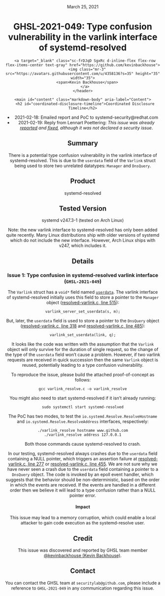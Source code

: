 <header class="post-header d-block mb-6">
      <div class="date text-mono f5 my-3">March 25, 2021</div>
      <h1 class="my-2 h00-mktg lh-condensed">GHSL-2021-049: Type confusion vulnerability in the varlink interface of systemd-resolved</h1>

      
      
      
      
      

      

      <a target="_blank" class="sc-frDJqD SgxRc d-inline-flex flex-row flex-items-center text-gray" href="https://github.com/kevinbackhouse">
        <img class="mr-3" src="https://avatars.githubusercontent.com/u/4358136?s=35" height="35" width="35">
        <span>Kevin Backhouse</span>
      </a>
    </header>

    <main id="content" class="markdown-body" aria-label="Content">
      <h2 id="coordinated-disclosure-timeline">Coordinated Disclosure Timeline</h2>
<ul>
  <li>2021-02-18: Emailed report and PoC to systemd-security@redhat.com</li>
  <li>2021-02-19: Reply from Lennart Poettering: <em>This issue was already <a href="https://github.com/systemd/systemd/pull/18248">reported</a> and <a href="https://github.com/systemd/systemd/pull/18328">fixed</a>, although it was not declared a security issue</em>.</li>
</ul>

<h2 id="summary">Summary</h2>

<p>There is a potential type confusion vulnerability in the varlink interface of systemd-resolved. This is due to the <code class="language-plaintext highlighter-rouge">userdata</code> field of the <code class="language-plaintext highlighter-rouge">Varlink</code> struct being used to store two unrelated datatypes: <code class="language-plaintext highlighter-rouge">Manager</code> and <code class="language-plaintext highlighter-rouge">DnsQuery</code>.</p>

<h2 id="product">Product</h2>

<p>systemd-resolved</p>

<h2 id="tested-version">Tested Version</h2>

<p>systemd v247.3-1  (tested on Arch Linux)</p>

<p>Note: the new varlink interface to systemd-resolved has only been added quite recently. Many Linux distributions ship with older versions of systemd which do not include the new interface. However, Arch Linux ships with v247, which includes it.</p>

<h2 id="details">Details</h2>

<h3 id="issue-1-type-confusion-in-systemd-resolved-varlink-interface-ghsl-2021-049">Issue 1: Type confusion in systemd-resolved varlink interface (<code class="language-plaintext highlighter-rouge">GHSL-2021-049</code>)</h3>

<p>The <code class="language-plaintext highlighter-rouge">Varlink</code> struct has a <code class="language-plaintext highlighter-rouge">void*</code> field named <a href="https://github.com/systemd/systemd/blob/4d484e14bb9864cef1d124885e625f33bf31e91c/src/shared/varlink.c#L142"><code class="language-plaintext highlighter-rouge">userdata</code></a>.
The varlink interface of systemd-resolved initially uses this field to store a pointer to the <code class="language-plaintext highlighter-rouge">Manager</code> object (<a href="https://github.com/systemd/systemd/blob/4d484e14bb9864cef1d124885e625f33bf31e91c/src/resolve/resolved-varlink.c#L515">resolved-varlink.c, line 515</a>):</p>

<div class="language-c highlighter-rouge"><div class="highlight"><pre class="highlight"><code><span class="n">varlink_server_set_userdata</span><span class="p">(</span><span class="n">s</span><span class="p">,</span> <span class="n">m</span><span class="p">);</span>
</code></pre></div></div>

<p>But, later, the <code class="language-plaintext highlighter-rouge">userdata</code> field is used to store a pointer to the <code class="language-plaintext highlighter-rouge">DnsQuery</code> object (<a href="https://github.com/systemd/systemd/blob/4d484e14bb9864cef1d124885e625f33bf31e91c/src/resolve/resolved-varlink.c#L318">resolved-varlink.c, line 318</a> and <a href="https://github.com/systemd/systemd/blob/4d484e14bb9864cef1d124885e625f33bf31e91c/src/resolve/resolved-varlink.c#L485">resolved-varlink.c, line 485</a>):</p>

<div class="language-c highlighter-rouge"><div class="highlight"><pre class="highlight"><code><span class="n">varlink_set_userdata</span><span class="p">(</span><span class="n">link</span><span class="p">,</span> <span class="n">q</span><span class="p">);</span>
</code></pre></div></div>

<p>It looks like the code was written with the assumption that the <code class="language-plaintext highlighter-rouge">Varlink</code> object will only survive for the duration of single request, so the change of the type of the <code class="language-plaintext highlighter-rouge">userdata</code> field won’t cause a problem. However, if two varlink requests are received in quick succession then the same <code class="language-plaintext highlighter-rouge">Varlink</code> object is reused, potentially leading to a type confusion vulnerability.</p>

<p>To reproduce the issue, please build the attached proof-of-concept as follows:</p>

<div class="language-bash highlighter-rouge"><div class="highlight"><pre class="highlight"><code>gcc varlink_resolve.c <span class="nt">-o</span> varlink_resolve
</code></pre></div></div>

<p>You might also need to start systemd-resolved if it isn’t already running:</p>

<div class="language-bash highlighter-rouge"><div class="highlight"><pre class="highlight"><code><span class="nb">sudo </span>systemctl start systemd-resolved
</code></pre></div></div>

<p>The PoC has two modes, to test the <code class="language-plaintext highlighter-rouge">io.systemd.Resolve.ResolveHostname</code> and <code class="language-plaintext highlighter-rouge">io.systemd.Resolve.ResolveAddress</code> interfaces, respectively:</p>

<div class="language-bash highlighter-rouge"><div class="highlight"><pre class="highlight"><code>./varlink_resolve <span class="nb">hostname </span>www.github.com
./varlink_resolve address 127.0.0.1
</code></pre></div></div>

<p>Both those commands cause systemd-resolved to crash.</p>

<p>In our testing, systemd-resolved always crashes due to the <code class="language-plaintext highlighter-rouge">userdata</code> field containing a NULL pointer, which triggers an assertion failure at <a href="https://github.com/systemd/systemd/blob/4d484e14bb9864cef1d124885e625f33bf31e91c/src/resolve/resolved-varlink.c#L277">resolved-varlink.c, line 277</a> or <a href="https://github.com/systemd/systemd/blob/4d484e14bb9864cef1d124885e625f33bf31e91c/src/resolve/resolved-varlink.c#L455">resolved-varlink.c, line 455</a>. We are not sure why we have never seen a crash due to the <code class="language-plaintext highlighter-rouge">userdata</code> field containing a pointer to a <code class="language-plaintext highlighter-rouge">DnsQuery</code> object. The code is invoked by an epoll event handler, which suggests that the behavior should be non-deterministic, based on the order in which the events are received. If the events are handled in a different order then we believe it will lead to a type confusion rather than a NULL pointer error.</p>

<h4 id="impact">Impact</h4>

<p>This issue may lead to a memory corruption, which could enable a local attacker to gain code execution as the systemd-resolve user.</p>

<h2 id="credit">Credit</h2>

<p>This issue was discovered and reported by GHSL team member <a href="https://github.com/kevinbackhouse">@kevinbackhouse (Kevin Backhouse)</a>.</p>

<h2 id="contact">Contact</h2>

<p>You can contact the GHSL team at <code class="language-plaintext highlighter-rouge">securitylab@github.com</code>, please include a reference to <code class="language-plaintext highlighter-rouge">GHSL-2021-049</code> in any communication regarding this issue.</p>


